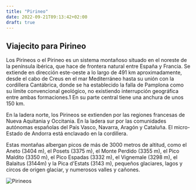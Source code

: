 ```yaml
---
title: "Pirineo"
date: 2022-09-21T09:13:42+02:00
draft: true
---
```


## Viajecito para Pirineo

Los Pirineos o el Pirineo es un sistema montañoso situado en el noreste de la península ibérica, que hace de frontera natural entre España y Francia. Se extiende en dirección este-oeste a lo largo de 491 km aproximadamente, desde el cabo de Creus en el mar Mediterráneo hasta su unión con la cordillera Cantábrica, donde se ha establecido la falla de Pamplona como su límite convencional geológico, no existiendo interrupción geográfica entre ambas formaciones.1​ En su parte central tiene una anchura de unos 150 km.

En la ladera norte, los Pirineos se extienden por las regiones francesas de Nueva Aquitania y Occitania. En la ladera sur por las comunidades autónomas españolas del País Vasco, Navarra, Aragón y Cataluña. El micro-Estado de Andorra está enclavado en la cordillera.

Estas montañas albergan picos de más de 3000 metros de altitud, como el Aneto (3404 m), el Posets (3375 m), el Monte Perdido (3355 m), el Pico Maldito (3350 m), el Pico Espadas (3332 m), el Vignemale (3298 m), el Balaitus (3144m) y la Pica d'Estats (3143 m), pequeños glaciares, lagos y circos de origen glaciar, y numerosos valles y cañones. 

![Pirineos](https://upload.wikimedia.org/wikipedia/commons/thumb/c/c1/Pyrenees_Mountains_view_from_satellite.jpg/270px-Pyrenees_Mountains_view_from_satellite.jpg)